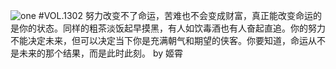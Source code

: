 ![one](http://image.wufazhuce.com/FtvdflxbFPcMnluENZH5EccdT7Ls)
#VOL.1302
努力改变不了命运，苦难也不会变成财富，真正能改变命运的是你的状态。同样的粗茶淡饭起早摸黑，有人如饮毒酒也有人奋起直追。你的努力不能决定未来，但可以决定当下你是充满朝气和期望的侠客。你要知道，命运从不是未来的那个结果，而是此时此刻。 by 姬霄